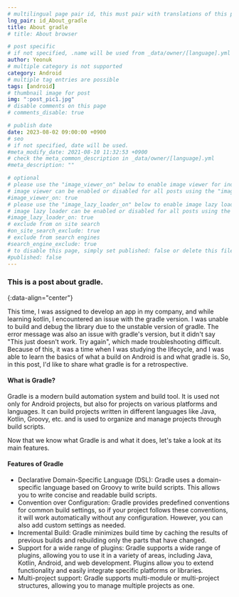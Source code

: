 ```yaml
---
# multilingual page pair id, this must pair with translations of this page. (This name must be unique)
lng_pair: id_About_gradle
title: About gradle
# title: About browser

# post specific
# if not specified, .name will be used from _data/owner/[language].yml
author: Yeonuk
# multiple category is not supported
category: Android
# multiple tag entries are possible
tags: [android]
# thumbnail image for post
img: ":post_pic1.jpg"
# disable comments on this page
# comments_disable: true

# publish date
date: 2023-08-02 09:00:00 +0900
# seo
# if not specified, date will be used.
#meta_modify_date: 2021-08-10 11:32:53 +0900
# check the meta_common_description in _data/owner/[language].yml
#meta_description: ""

# optional
# please use the "image_viewer_on" below to enable image viewer for individual pages or posts (_posts/ or [language]/_posts folders).
# image viewer can be enabled or disabled for all posts using the "image_viewer_posts: true" setting in _data/conf/main.yml.
#image_viewer_on: true
# please use the "image_lazy_loader_on" below to enable image lazy loader for individual pages or posts (_posts/ or [language]/_posts folders).
# image lazy loader can be enabled or disabled for all posts using the "image_lazy_loader_posts: true" setting in _data/conf/main.yml.
#image_lazy_loader_on: true
# exclude from on site search
#on_site_search_exclude: true
# exclude from search engines
#search_engine_exclude: true
# to disable this page, simply set published: false or delete this file
#published: false
---
```


<!-- outline-start -->

### This is a post about gradle.

{:data-align="center"}

<!-- outline-end -->

This time, I was assigned to develop an app in my company, and while learning kotlin, I encountered an issue with the gradle version.
I was unable to build and debug the library due to the unstable version of gradle.
The error message was also an issue with gradle's version, but it didn't say "This just doesn't work. Try again", which made troubleshooting difficult.
Because of this, it was a time when I was studying the lifecycle, and I was able to learn the basics of what a build on Android is and what gradle is.
So, in this post, I'd like to share what gradle is for a retrospective.

#### What is Gradle?

Gradle is a modern build automation system and build tool. It is used not only for Android projects, but also for projects on various platforms and languages.
It can build projects written in different languages like Java, Kotlin, Groovy, etc. and is used to organize and manage projects through build scripts.

Now that we know what Gradle is and what it does, let's take a look at its main features.

#### Features of Gradle

- Declarative Domain-Specific Language (DSL): Gradle uses a domain-specific language based on Groovy to write build scripts. This allows you to write concise and readable build scripts.
- Convention over Configuration: Gradle provides predefined conventions for common build settings, so if your project follows these conventions, it will work automatically without any configuration. However, you can also add custom settings as needed.
- Incremental Build: Gradle minimizes build time by caching the results of previous builds and rebuilding only the parts that have changed.
- Support for a wide range of plugins: Gradle supports a wide range of plugins, allowing you to use it in a variety of areas, including Java, Kotlin, Android, and web development. Plugins allow you to extend functionality and easily integrate specific platforms or libraries.
- Multi-project support: Gradle supports multi-module or multi-project structures, allowing you to manage multiple projects as one.
